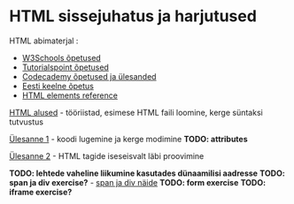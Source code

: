 # HTML sissejuhatus ja harjutused

HTML abimaterjal : 

* [W3Schools õpetused](https://www.w3schools.com)
* [Tutorialspoint õpetused](http://www.tutorialspoint.com/html/html_quick_guide.htm)
* [Codecademy õpetused ja ülesanded](https://www.codecademy.com/learn/learn-html)
* [Eesti keelne õpetus](https://et.wikibooks.org/wiki/HTML)
* [HTML elements reference](https://developer.mozilla.org/en-US/docs/Web/HTML/Element)

[HTML alused](../HTML/HTML_alused.md) - tööriistad, esimese HTML faili loomine, kerge süntaksi tutvustus

[Ülesanne 1](../HTML/HTML_task1.md) - koodi lugemine ja kerge modimine **TODO: attributes**

[Ülesanne 2](../HTML/HTML_task2.md) - HTML tagide iseseisvalt läbi proovimine

**TODO: lehtede vaheline liikumine kasutades dünaamilisi aadresse**
**TODO: span ja div exercise?** - [span ja div näide](../HTML/div_span_example.md)
**TODO: form exercise**
**TODO: iframe exercise?**
